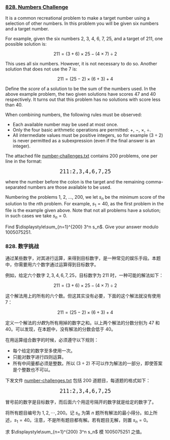 ### [828. Numbers Challenge](https://projecteuler.net/problem=828)

It is a common recreational problem to make a target number using a selection of other numbers. In this problem you will be given six numbers and a target number.

For example, given the six numbers $2$, $3$, $4$, $6$, $7$, $25$, and a target of $211$, one possible solution is:

$$
211 = (3+6)\times 25 − (4\times7)\div 2
$$

This uses all six numbers. However, it is not necessary to do so. Another solution that does not use the $7$ is:

$$
211 = (25−2)\times (6+3) + 4
$$

Define the *score* of a solution to be the sum of the numbers used. In the above example problem, the two given solutions have scores $47$ and $40$ respectively. It turns out that this problem has no solutions with score less than $40$.

When combining numbers, the following rules must be observed:

* Each available number may be used at most once.
* Only the four basic arithmetic operations are permitted: $+$, $-$, $\times$, $\div$.
* All intermediate values must be positive integers, so for example $(3\div 2)$ is never permitted as a subexpression (even if the final answer is an integer).

The attached file [number-challenges.txt](https://pe.xiaoyaowudi.com/project/resources/p828_number_challenges.txt) contains 200 problems, one per line in the format:

<center><big><tt>211:2,3,4,6,7,25</tt></big></center>

where the number before the colon is the target and the remaining comma-separated numbers are those available to be used.

Numbering the problems 1, 2, ..., 200, we let $s_n$ be the minimum score of the solution to the $n$th problem. For example, $s_1=40$, as the first problem in the file is the example given above. Note that not all problems have a solution; in such cases we take $s_n=0$.

Find $\displaystyle\sum_{n=1}^{200} 3^n s_n$. Give your answer modulo $1005075251$.

### 828. 数字挑战

通过某些数字，对其进行运算，来得到目标数字，是一种常见的娱乐手段。本题中，你需要用六个数字通过运算得到目标数字。

例如，给定六个数字 $2,3,4,6,7,25$，目标数字为 $211$ 时，一种可能的解法如下：

$$
211 = (3+6)\times 25 − (4\times7)\div 2
$$

这个解法用上的所有的六个数。但这其实没有必要，下面的这个解法就没有使用 $7$：

$$
211 = (25−2)\times (6+3) + 4
$$

定义一个解法的*分数*为所有用掉的数字之和。以上两个解法的分数分别为 $47$ 和 $40$。可以发现，在本题中，没有解法的分数会低于 $40$。

在用运算组合数字的时候，必须遵守以下规则：

* 每个给定的数字至多使用一次。
* 只能对数字进行四则运算。
* 所有中间量都必须是整数。所以 $(3\div 2)$ 不可以作为解法的一部分，即使答案是个整数也不可以。

下发文件 [number-challenges.txt](https://pe.xiaoyaowudi.com/project/resources/p828_number_challenges.txt) 包括 200 道题目，每道题的格式如下：

<center><big><tt>211:2,3,4,6,7,25</tt></big></center>

冒号前的数字是目标数字，而后面六个用逗号隔开的数字就是给定的数字了。

将所有题目编号为 $1, 2, \cdots, 200$。记 $s_n$ 为第 $n$ 题所有解法的最小得分。如上所述，$s_1=40$。注意，不是所有题目都有解。若有题目无解，则置 $s_n=0$。

求 $\displaystyle\sum_{n=1}^{200} 3^n s_n$ 模 $1005075251$ 之值。